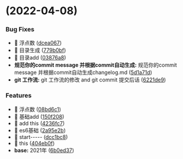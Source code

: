 #  (2022-04-08)


### Bug Fixes

* 🐛 浮点数 ([dcea067](https://github.com/youzaiyouzai666/blog/commit/dcea06793c38c77454eceaf7e70a6dae2ef1ec51))
* 🐛 目录生成 ([779b0bf](https://github.com/youzaiyouzai666/blog/commit/779b0bf41b4e2f967cb85e92025dc73cd26a9474))
* 🐛 目录add ([03876a8](https://github.com/youzaiyouzai666/blog/commit/03876a8875c4bf0820f70affe4b00e5db3cbf3dc))
* **规范你的commit message 并根据commit自动生成:** 规范你的commit message 并根据commit自动生成changelog.md ([5d1a71d](https://github.com/youzaiyouzai666/blog/commit/5d1a71d3778e7292984eeaa4ca6d0d780bb29936))
* **git 工作流:** git 工作流的修改 and git commit 提交后话 ([6221de9](https://github.com/youzaiyouzai666/blog/commit/6221de9e9835f0b6f382847164c65872400b419d))


### Features

* 🎸 浮点数 ([08bd6c1](https://github.com/youzaiyouzai666/blog/commit/08bd6c158d8394d1fe21642b5c774d65cb51a844))
* 🎸 基础add ([150f208](https://github.com/youzaiyouzai666/blog/commit/150f208f6e4a30b6bf353817a0d23f6165f771d7))
* 🎸 add this ([4236fc7](https://github.com/youzaiyouzai666/blog/commit/4236fc762d66aa4d6d9b04ddd8355f44ae04a307))
* 🎸 es6基础 ([2a95e2b](https://github.com/youzaiyouzai666/blog/commit/2a95e2b8182a91d100cbe4eba93007447c9cdb94))
* 🎸 start----- ([dcc1bc8](https://github.com/youzaiyouzai666/blog/commit/dcc1bc832cea2904e3cfdf628f0c267b1fda1945))
* 🎸 this ([404eb0f](https://github.com/youzaiyouzai666/blog/commit/404eb0ff8a612f610d9f023e251906f011316a71))
* **base:** 2021年 ([6b0ed37](https://github.com/youzaiyouzai666/blog/commit/6b0ed3731a3e485d2b9529f6ed3dcb33444470c6))



